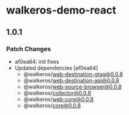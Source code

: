 # walkeros-demo-react

## 1.0.1

### Patch Changes

- af0ea64: init fixes
- Updated dependencies [af0ea64]
  - @walkeros/web-destination-gtag@0.0.8
  - @walkeros/web-destination-api@0.0.8
  - @walkeros/web-source-browser@0.0.8
  - @walkeros/collector@0.0.8
  - @walkeros/web-core@0.0.8
  - @walkeros/core@0.0.8
